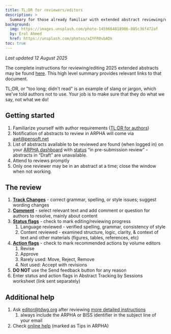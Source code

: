 ```yaml
---
title: TL;DR for reviewers/editors
description: >
  Summary for those already familiar with extended abstract reviewing/editing in _Biodiversity Information Science & Standards (BISS)_.
background:
  img: https://images.unsplash.com/photo-1459664018906-085c36f472af
  by: Erol Ahmed
  href: https://unsplash.com/photos/aIYFR0vbADk
toc: true
---
```


*Last updated 12 August 2025*

The complete instructions for reviewing/editing 2025 extended abstracts may be found [here](https://www.tdwg.org/conferences/2025/biss-editing/). This high level summary provides relevant links to that document. 

TL;DR, or "too long; didn't read" is an example of slang or jargon, which we've told authors not to use. Your job is to make sure that they do what we say, not what we do!

## Getting started

1. Familiarize yourself with author requirements ([TL;DR for authors](https://www.tdwg.org/conferences/2025/biss-abstracts-tldr/))  
2. Notification of abstracts to review in ARPHA will come via awt@pensoft.net  
3. List of abstracts available to be reviewed are found (when logged in) on your [ARPHA dashboard](https://arpha.pensoft.net/dashboard?showall=1&state_type=23) with [status](https://www.tdwg.org/conferences/2024/biss-editing/#abstract-status) “in pre-submission review” \- abstracts in “Draft” are unavailable.  
4. Attend to reviews promptly  
5. Only one reviewer may be in an abstract at a time; close the window when not working.

## The review

1. [**Track Changes**](https://arpha.pensoft.net/tips/Track-Changes) \- correct grammar, spelling, or style issues; suggest wording changes  
2. [**Comment**](https://arpha.pensoft.net/tips/Comments) \- select relevant text and add comment or question for authors to resolve, mainly about content  
3. [**Status flags**](https://www.tdwg.org/conferences/2025/biss-editing/#editorial-review-status-flags) \- check to mark editing/reviewing progress  
   1. Language reviewed \- verified spelling, grammar, consistency of style  
   2. Content reviewed \- examined structure, logic, clarity, & context of text and other materials (figures, tables, references, etc)  
4. [**Action flags**](https://www.tdwg.org/conferences/2025/biss-editing/#editorial-review-action-flags) \- check to mark recommended actions by volume editors  
   1. Revise  
   2. Approve  
   3. Rarely used: Move, Reject, Remove  
   4. Not used: Accept with revisions  
5. **DO NOT** use the Send feedback button for any reason  
6. Enter status and action flags in Abstract Tracking by Sessions worksheet (link sent separately)

## Additional help

1. Ask editor@tdwg.org after reviewing [more detailed instructions](https://www.tdwg.org/conferences/2025/biss-editing/)  
   1. always include the ARPHA or BISS identifier in the subject line of your email  
2. Check [online help](https://arpha.pensoft.net/tips/Edit-sections) (marked as Tips in ARPHA)


